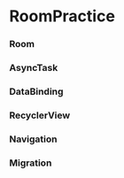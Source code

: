 # RoomPractice

### Room
### AsyncTask
### DataBinding
### RecyclerView
### Navigation
### Migration
